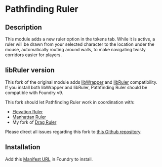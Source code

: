 # Pathfinding Ruler

## Description

This module adds a new ruler option in the tokens tab. While it is active, a ruler will be drawn from your selected character to the location under the mouse, automatically routing around walls, to make navigating twisty corridors easier for players.

## libRuler version

This fork of the original module adds [libWrapper](https://github.com/ruipin/fvtt-lib-wrapper) and [libRuler](https://github.com/caewok/fvtt-lib-ruler) compatibility. If you install both libWrapper and libRuler, Pathfinding Ruler should be compatible with Foundry v9. 

This fork should let Pathfinding Ruler work in coordination with:
- [Elevation Ruler](https://github.com/caewok/fvtt-elevation-ruler)
- [Manhattan Ruler](https://github.com/caewok/fvtt-manhattan-ruler)
- My fork of [Drag Ruler](https://github.com/caewok/foundryvtt-drag-ruler)

Please direct all issues regarding this fork to [this Github repository](https://github.com/caewok/foundry-vtt-pathfinding-ruler/issues).

## Installation

Add this [Manifest URL](https://github.com/caewok/foundry-vtt-pathfinding-ruler/releases/latest/download/module.json) in Foundry to install.
